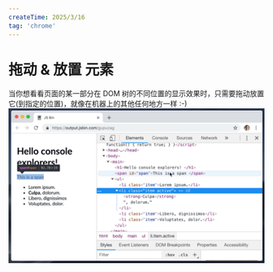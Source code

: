 ```yaml
---
createTime: 2025/3/16
tag: 'chrome'
---
```

# 拖动 & 放置 元素

当你想看看页面的某一部分在 DOM 树的不同位置的显示效果时，只需要拖动放置它(到指定的位置)，就像在机器上的其他任何地方一样 :-)
![图片](../../../assets/chrome/skills/drag.png)

